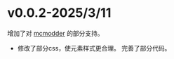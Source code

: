 # v0.0.2-2025/3/11
增加了对 [mcmodder](https://github.com/Charcoal-Black/Mcmodder) 的部分支持。  
* 修改了部分css，使元素样式更合理。
完善了部分代码。